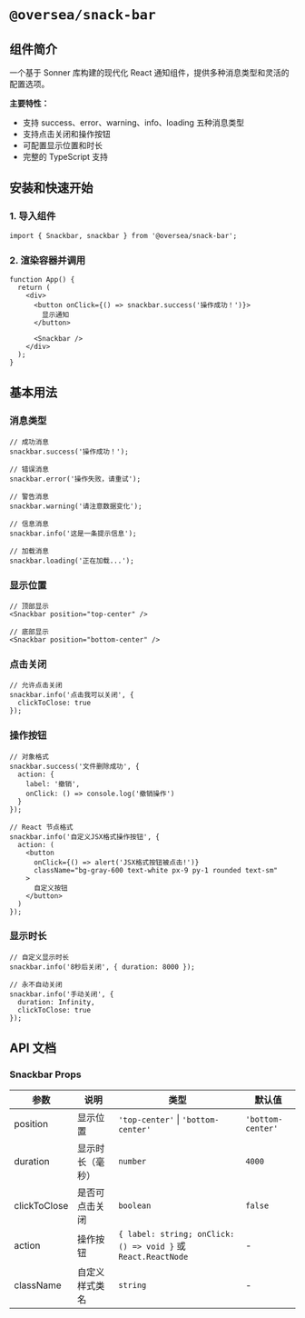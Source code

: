 # `@oversea/snack-bar`

## 组件简介

一个基于 Sonner 库构建的现代化 React 通知组件，提供多种消息类型和灵活的配置选项。

**主要特性：**
- 支持 success、error、warning、info、loading 五种消息类型
- 支持点击关闭和操作按钮
- 可配置显示位置和时长
- 完整的 TypeScript 支持

## 安装和快速开始

### 1. 导入组件

```tsx
import { Snackbar, snackbar } from '@oversea/snack-bar';
```

### 2. 渲染容器并调用

```tsx
function App() {
  return (
    <div>
      <button onClick={() => snackbar.success('操作成功！')}>
        显示通知
      </button>
      
      <Snackbar />
    </div>
  );
}
```

## 基本用法

### 消息类型

```tsx
// 成功消息
snackbar.success('操作成功！');

// 错误消息  
snackbar.error('操作失败，请重试');

// 警告消息
snackbar.warning('请注意数据变化');

// 信息消息
snackbar.info('这是一条提示信息');

// 加载消息
snackbar.loading('正在加载...');
```

### 显示位置

```tsx
// 顶部显示
<Snackbar position="top-center" />

// 底部显示
<Snackbar position="bottom-center" />
```

### 点击关闭

```tsx
// 允许点击关闭
snackbar.info('点击我可以关闭', { 
  clickToClose: true 
});
```

### 操作按钮

```tsx
// 对象格式
snackbar.success('文件删除成功', {
  action: {
    label: '撤销',
    onClick: () => console.log('撤销操作')
  }
});

// React 节点格式
snackbar.info('自定义JSX格式操作按钮', {
  action: (
    <button 
      onClick={() => alert('JSX格式按钮被点击!')}
      className="bg-gray-600 text-white px-9 py-1 rounded text-sm"
    >
      自定义按钮
    </button>
  )
});
```

### 显示时长

```tsx
// 自定义显示时长
snackbar.info('8秒后关闭', { duration: 8000 });

// 永不自动关闭
snackbar.info('手动关闭', { 
  duration: Infinity, 
  clickToClose: true 
});
```

## API 文档

### Snackbar Props

| 参数 | 说明 | 类型 | 默认值 |
|------|------|------|--------|
| position | 显示位置 | `'top-center'` \| `'bottom-center'` | `'bottom-center'` |
| duration | 显示时长（毫秒） | `number` | `4000` |
| clickToClose | 是否可点击关闭 | `boolean` | `false` |
| action | 操作按钮 | `{ label: string; onClick: () => void }` 或 `React.ReactNode` | - |
| className | 自定义样式类名 | `string` | - |
